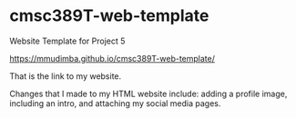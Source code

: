 # cmsc389T-web-template

Website Template for Project 5

https://mmudimba.github.io/cmsc389T-web-template/

That is the link to my website.

Changes that I made to my HTML website include: adding a profile image, including an intro, and attaching my social media pages.
